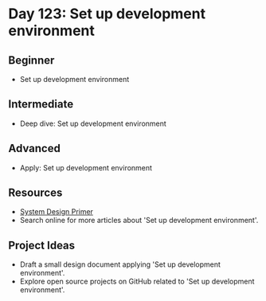 # Day 123: Set up development environment

## Beginner
- Set up development environment

## Intermediate
- Deep dive: Set up development environment

## Advanced
- Apply: Set up development environment

## Resources
- [System Design Primer](https://github.com/donnemartin/system-design-primer/search?q=Set+up+development+environment)
- Search online for more articles about 'Set up development environment'.

## Project Ideas
- Draft a small design document applying 'Set up development environment'.
- Explore open source projects on GitHub related to 'Set up development environment'.
